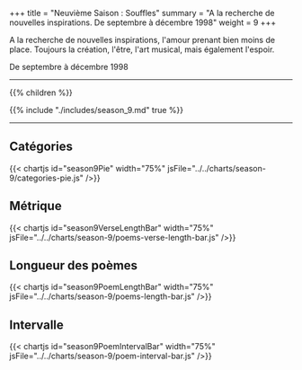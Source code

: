 +++
title = "Neuvième Saison : Souffles"
summary = "A la recherche de nouvelles inspirations. De septembre à décembre 1998"
weight = 9
+++

A la recherche de nouvelles inspirations, l'amour prenant bien moins de place. Toujours la création, l'être, l'art musical, mais également l'espoir.

De septembre à décembre 1998

---
{{% children  %}}

{{% include "./includes/season_9.md" true %}}

---
## Catégories
{{< chartjs id="season9Pie" width="75%" jsFile="../../charts/season-9/categories-pie.js" />}}
## Métrique
{{< chartjs id="season9VerseLengthBar" width="75%" jsFile="../../charts/season-9/poems-verse-length-bar.js" />}}
## Longueur des poèmes
{{< chartjs id="season9PoemLengthBar" width="75%" jsFile="../../charts/season-9/poems-length-bar.js" />}}
## Intervalle
{{< chartjs id="season9PoemIntervalBar" width="75%" jsFile="../../charts/season-9/poem-interval-bar.js" />}}
